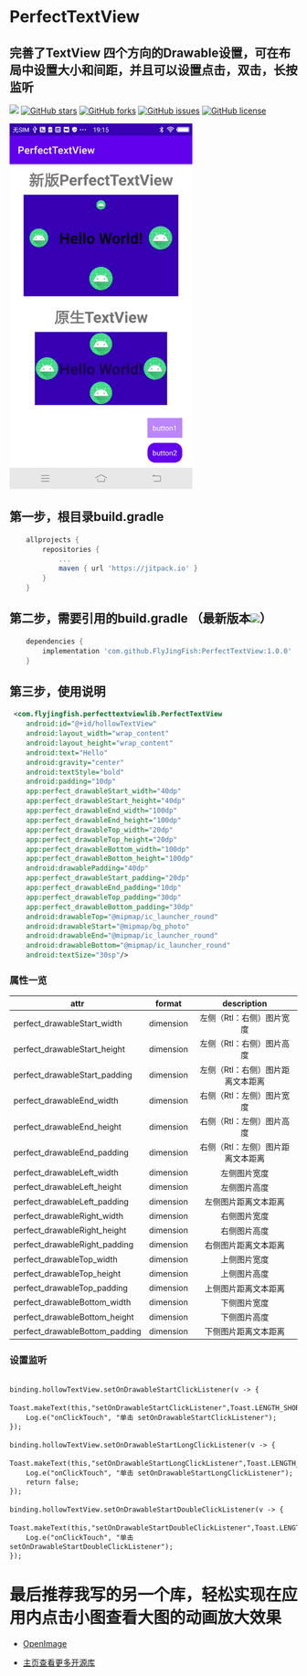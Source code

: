 # PerfectTextView
## 完善了TextView 四个方向的Drawable设置，可在布局中设置大小和间距，并且可以设置点击，双击，长按监听

[![](https://jitpack.io/v/FlyJingFish/PerfectTextView.svg)](https://jitpack.io/#FlyJingFish/PerfectTextView)
[![GitHub stars](https://img.shields.io/github/stars/FlyJingFish/PerfectTextView.svg)](https://github.com/FlyJingFish/PerfectTextView/stargazers)
[![GitHub forks](https://img.shields.io/github/forks/FlyJingFish/PerfectTextView.svg)](https://github.com/FlyJingFish/PerfectTextView/network)
[![GitHub issues](https://img.shields.io/github/issues/FlyJingFish/PerfectTextView.svg)](https://github.com/FlyJingFish/PerfectTextView/issues)
[![GitHub license](https://img.shields.io/github/license/FlyJingFish/PerfectTextView.svg)](https://github.com/FlyJingFish/PerfectTextView/blob/master/LICENSE)


<img src="https://github.com/FlyJingFish/PerfectTextView/blob/master/screenshot/img.png" width="320px" height="640px" alt="show" />


## 第一步，根目录build.gradle

```gradle
    allprojects {
        repositories {
            ...
            maven { url 'https://jitpack.io' }
        }
    }
```
## 第二步，需要引用的build.gradle （最新版本[![](https://jitpack.io/v/FlyJingFish/PerfectTextView.svg)](https://jitpack.io/#FlyJingFish/PerfectTextView)）

```gradle
    dependencies {
        implementation 'com.github.FlyJingFish:PerfectTextView:1.0.0'
    }
```
## 第三步，使用说明


```xml
 <com.flyjingfish.perfecttextviewlib.PerfectTextView
    android:id="@+id/hollowTextView"
    android:layout_width="wrap_content"
    android:layout_height="wrap_content"
    android:text="Hello"
    android:gravity="center"
    android:textStyle="bold"
    android:padding="10dp"
    app:perfect_drawableStart_width="40dp"
    app:perfect_drawableStart_height="40dp"
    app:perfect_drawableEnd_width="100dp"
    app:perfect_drawableEnd_height="100dp"
    app:perfect_drawableTop_width="20dp"
    app:perfect_drawableTop_height="20dp"
    app:perfect_drawableBottom_width="100dp"
    app:perfect_drawableBottom_height="100dp"
    android:drawablePadding="40dp"
    app:perfect_drawableStart_padding="20dp"
    app:perfect_drawableEnd_padding="10dp"
    app:perfect_drawableTop_padding="30dp"
    app:perfect_drawableBottom_padding="30dp"
    android:drawableTop="@mipmap/ic_launcher_round"
    android:drawableStart="@mipmap/bg_photo"
    android:drawableEnd="@mipmap/ic_launcher_round"
    android:drawableBottom="@mipmap/ic_launcher_round"
    android:textSize="30sp"/>
```


### 属性一览

| attr                           |  format   |    description     |
|--------------------------------|:---------:|:------------------:|
| perfect_drawableStart_width    | dimension |   左侧（Rtl：右侧）图片宽度   |
| perfect_drawableStart_height   | dimension |   左侧（Rtl：右侧）图片高度   |
| perfect_drawableStart_padding  | dimension | 左侧（Rtl：右侧）图片距离文本距离 |
| perfect_drawableEnd_width      | dimension |   右侧（Rtl：左侧）图片宽度   |
| perfect_drawableEnd_height     | dimension |   右侧（Rtl：左侧）图片高度   |
| perfect_drawableEnd_padding    | dimension | 右侧（Rtl：左侧）图片距离文本距离 |
| perfect_drawableLeft_width     | dimension |       左侧图片宽度       |
| perfect_drawableLeft_height    | dimension |       左侧图片高度       |
| perfect_drawableLeft_padding   | dimension |     左侧图片距离文本距离     |
| perfect_drawableRight_width    | dimension |       右侧图片宽度       |
| perfect_drawableRight_height   | dimension |       右侧图片高度       |
| perfect_drawableRight_padding  | dimension |     右侧图片距离文本距离     |
| perfect_drawableTop_width      | dimension |       上侧图片宽度       |
| perfect_drawableTop_height     | dimension |       上侧图片高度       |
| perfect_drawableTop_padding    | dimension |     上侧图片距离文本距离     |
| perfect_drawableBottom_width   | dimension |       下侧图片宽度       |
| perfect_drawableBottom_height  | dimension |       下侧图片高度       |
| perfect_drawableBottom_padding | dimension |     下侧图片距离文本距离     |

### 设置监听

```

binding.hollowTextView.setOnDrawableStartClickListener(v -> {
    Toast.makeText(this,"setOnDrawableStartClickListener",Toast.LENGTH_SHORT).show();
    Log.e("onClickTouch", "单击 setOnDrawableStartClickListener");
});

binding.hollowTextView.setOnDrawableStartLongClickListener(v -> {
    Toast.makeText(this,"setOnDrawableStartLongClickListener",Toast.LENGTH_SHORT).show();
    Log.e("onClickTouch", "单击 setOnDrawableStartLongClickListener");
    return false;
});

binding.hollowTextView.setOnDrawableStartDoubleClickListener(v -> {
    Toast.makeText(this,"setOnDrawableStartDoubleClickListener",Toast.LENGTH_SHORT).show();
    Log.e("onClickTouch", "单击 setOnDrawableStartDoubleClickListener");
});
```

# 最后推荐我写的另一个库，轻松实现在应用内点击小图查看大图的动画放大效果

- [OpenImage](https://github.com/FlyJingFish/OpenImage) 

- [主页查看更多开源库](https://github.com/FlyJingFish)



